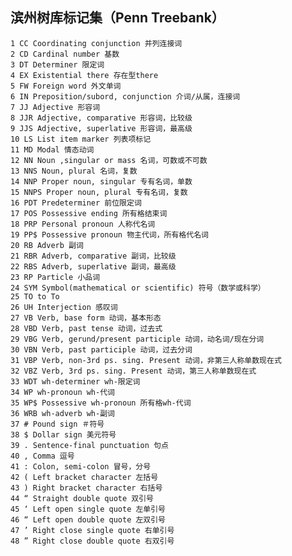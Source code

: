 ## 滨州树库标记集（Penn Treebank）

	1 CC Coordinating conjunction 并列连接词
	2 CD Cardinal number 基数
	3 DT Determiner 限定词
	4 EX Existential there 存在型there
	5 FW Foreign word 外文单词
	6 IN Preposition/subord, conjunction 介词/从属，连接词
	7 JJ Adjective 形容词
	8 JJR Adjective, comparative 形容词，比较级
	9 JJS Adjective, superlative 形容词，最高级
	10 LS List item marker 列表项标记
	11 MD Modal 情态动词
	12 NN Noun ,singular or mass 名词，可数或不可数
	13 NNS Noun, plural 名词，复数
	14 NNP Proper noun, singular 专有名词，单数
	15 NNPS Proper noun, plural 专有名词，复数
	16 PDT Predeterminer 前位限定词
	17 POS Possessive ending 所有格结束词
	18 PRP Personal pronoun 人称代名词
	19 PP$ Possessive pronoun 物主代词，所有格代名词
	20 RB Adverb 副词
	21 RBR Adverb, comparative 副词，比较级
	22 RBS Adverb, superlative 副词，最高级
	23 RP Particle 小品词
	24 SYM Symbol(mathematical or scientific) 符号（数学或科学）
	25 TO to To
	26 UH Interjection 感叹词
	27 VB Verb, base form 动词，基本形态
	28 VBD Verb, past tense 动词，过去式
	29 VBG Verb, gerund/present participle 动词，动名词/现在分词
	30 VBN Verb, past participle 动词，过去分词
	31 VBP Verb, non-3rd ps. sing. Present 动词，非第三人称单数现在式
	32 VBZ Verb, 3rd ps. sing. Present 动词，第三人称单数现在式
	33 WDT wh-determiner wh-限定词
	34 WP wh-pronoun wh-代词
	35 WP$ Possessive wh-pronoun 所有格wh-代词
	36 WRB wh-adverb wh-副词
	37 # Pound sign ＃符号
	38 $ Dollar sign 美元符号
	39 . Sentence-final punctuation 句点
	40 , Comma 逗号
	41 : Colon, semi-colon 冒号，分号
	42 ( Left bracket character 左括号
	43 ) Right bracket character 右括号
	44 “ Straight double quote 双引号
	45 ‘ Left open single quote 左单引号
	46 “ Left open double quote 左双引号
	47 ’ Right close single quote 右单引号
	48 ” Right close double quote 右双引号